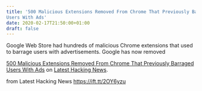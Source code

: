 ```yaml
---
title: '500 Malicious Extensions Removed From Chrome That Previously Barraged
Users With Ads'
date: 2020-02-17T21:50:00+01:00
draft: false
---
```


Google Web Store had hundreds of malicious Chrome extensions that used to barrage users with advertisements. Google has now removed

[500 Malicious Extensions Removed From Chrome That Previously Barraged Users With Ads](https://latesthackingnews.com/2020/02/17/500-malicious-extensions-removed-from-chrome-that-previously-barraged-users-with-ads/) on [Latest Hacking News](https://latesthackingnews.com).

  
  
from Latest Hacking News https://ift.tt/2OY6yzu